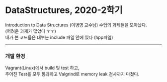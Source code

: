 # DataStructures, 2020-2학기
Introduction to Data Structures (이병영 교수님) 수업의 과제들을 모아놨다.  
(어려운 과제가 많았다 ㅜㅜ)  
내가 쓴 코드들은 대부분 include 파일 안에 있다 (hpp파일)

----
### 개발 환경
Vagrant(Linux)에서 build 및 test 하고,  
주어진 Test를 모두 통과하고 Valgrind로 memory leak 검사까지 마쳤다.
